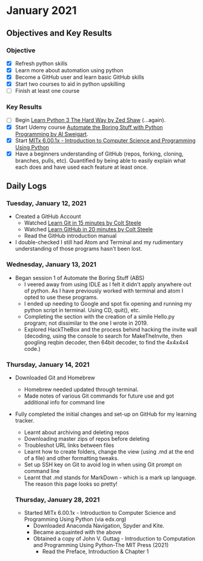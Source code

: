 # January 2021

## Objectives and Key Results

### Objective
- [x] Refresh python skills
- [x] Learn more about automation using python
- [x] Become a GitHub user and learn basic GitHub skills
- [x] Start two courses to aid in python upskilling
- [ ] Finish at least one course

### Key Results
- [ ] Begin [Learn Python 3 The Hard Way by Zed Shaw](https://shop.learncodethehardway.org/access/buy/9/) (...again).
- [x] Start Udemy course [Automate the Boring Stuff with Python Programming by Al Sweigart](https://www.udemy.com/course/automate/).
- [x] Start [MITx 6.00.1x - Introduction to Computer Science and Programming Using Python](https://www.edx.org/course/introduction-to-computer-science-and-programming-7)
- [x] Have a beginners understanding of GitHub (repos, forking, cloning, branches, pulls, etc). Quantified by being able to easily explain what each does and have used each feature at least once.

## Daily Logs

### Tuesday, January 12, 2021
- Created a GitHub Account
  - Watched [Learn Git in 15 minutes by Colt Steele](https://www.youtube.com/watch?v=USjZcfj8yxE)
  - Watched [Learn GitHub in 20 minutes by Colt Steele](https://www.youtube.com/watch?v=nhNq2kIvi9s)
  - Read the GitHub introduction manual
- I double-checked I still had Atom and Terminal and my rudimentary understanding of those programs hasn't been lost.

### Wednesday, January 13, 2021
- Began session 1 of Automate the Boring Stuff (ABS)
  - I veered away from using IDLE as I felt it didn't apply anywhere out of python. As I have previously worked with terminal and atom I opted to use these programs.
  - I ended up needing to Google and spot fix opening and running my python script in terminal. Using CD, quit(), etc.
  - Completing the section with the creation of a simile Hello.py program; not dissimilar to the one I wrote in 2019.
  - Explored HackTheBox and the process behind hacking the invite wall (decoding, using the console to search for MakeTheInvite, then googling reqbin decoder, then 64bit decoder, to find the 4x4x4x4 code.)

### Thursday, January 14, 2021
- Downloaded Git and Homebrew
  - Homebrew needed updated through terminal.
  - Made notes of various Git commands for future use and got additional info for command line
- Fully completed the initial changes and set-up on GitHub for my learning tracker.
  - Learnt about archiving and deleting repos
  - Downloading master zips of repos before deleting
  - Troubleshot URL links between files
  - Learnt how to create folders, change the view (using .md at the end of a file) and other formatting tweaks.
  - Set up SSH key on Git to avoid log in when using Git prompt on command line
  - Learnt that .md stands for MarkDown - which is a mark up language. The reason this page looks so pretty!
  
  ### Thursday, January 28, 2021
  - Started MITx 6.00.1x - Introduction to Computer Science and Programming Using Python (via edx.org)
    - Downloaded Anaconda Navigation, Spyder and Kite.
    - Became acquainted with the above
    - Obtained a copy of John V. Guttag - Introduction to Computation and Programming Using Python-The MIT Press (2021)
      - Read the Preface, Introduction & Chapter 1
